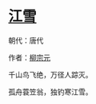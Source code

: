 # [江雪](http://so.gushiwen.org/view_18302.aspx)

朝代：唐代

作者：[柳宗元](http://so.gushiwen.org/author_646.aspx)

千山鸟飞绝，万径人踪灭。

孤舟蓑笠翁，独钓寒江雪。


